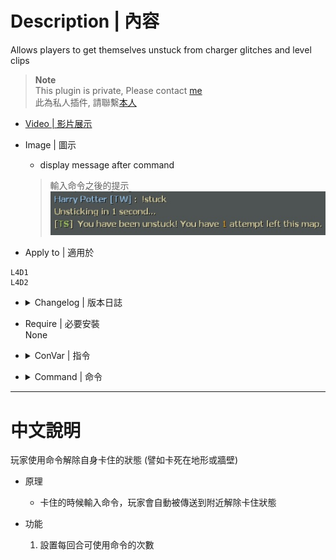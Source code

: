 # Description | 內容
Allows players to get themselves unstuck from charger glitches and level clips

> __Note__ <br/>
This plugin is private, Please contact [me](https://github.com/fbef0102/Game-Private_Plugin#私人插件列表-private-plugins-list)<br/>
此為私人插件, 請聯繫[本人](https://github.com/fbef0102/Game-Private_Plugin#私人插件列表-private-plugins-list)

* [Video | 影片展示](https://youtu.be/bNnXzVkRd1s)

* Image | 圖示
	* display message after command
	> 輸入命令之後的提示
	<br/>![l4d_unstuck_1](image/l4d_unstuck_1.jpg)

* Apply to | 適用於
```
L4D1
L4D2
```

* <details><summary>Changelog | 版本日誌</summary>

	```php
	//CUatTHEFINISH @ 2009
	//Harry @ 2022
	```
	* v1.4
		* Remake code
		* More Cvars
		* Support L4D1

	* v1.0.6
		* [By CUatTHEFINISH](https://forums.alliedmods.net/showthread.php?t=110041)
</details>

* Require | 必要安裝
<br/>None

* <details><summary>ConVar | 指令</summary>

	* cfg/sourcemod/l4d_unstuck.cfg
	```php
	// If 1, Announces each round start that the !stuck command is available.
	l4d_unstuck_announce "1"

	// Amount of times the client can use !stuck per round
	l4d_unstuck_teleports "10"
	```
</details>

* <details><summary>Command | 命令</summary>

	* **Unstuck yourself**
		```php
		sm_stuck
		```
	* **Admin helps player unstick (Adm required: ADMFLAG_GENERIC)**
		```php
		sm_unstick <name>
		```
</details>

- - - -
# 中文說明
玩家使用命令解除自身卡住的狀態 (譬如卡死在地形或牆壁)

* 原理
	* 卡住的時候輸入命令，玩家會自動被傳送到附近解除卡住狀態

* 功能
	1. 設置每回合可使用命令的次數
